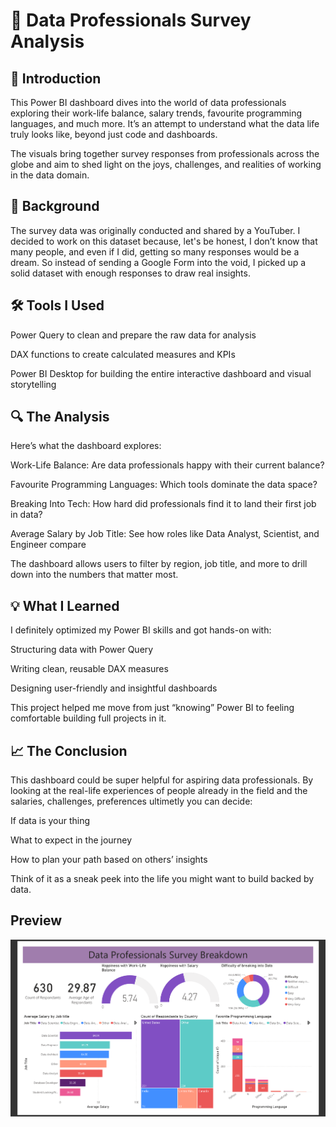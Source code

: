 # 💼 Data Professionals Survey Analysis

## 📌 Introduction
This Power BI dashboard dives into the world of data professionals exploring their work-life balance, salary trends, favourite programming languages, and much more. It’s an attempt to understand what the data life truly looks like, beyond just code and dashboards.

The visuals bring together survey responses from professionals across the globe and aim to shed light on the joys, challenges, and realities of working in the data domain.

## 🎯 Background
The survey data was originally conducted and shared by a YouTuber. I decided to work on this dataset because, let's be honest, I don’t know that many people, and even if I did, getting so many responses would be a dream. So instead of sending a Google Form into the void, I picked up a solid dataset with enough responses to draw real insights.

## 🛠️ Tools I Used
Power Query to clean and prepare the raw data for analysis

DAX functions to create calculated measures and KPIs

Power BI Desktop for building the entire interactive dashboard and visual storytelling

## 🔍 The Analysis
Here’s what the dashboard explores:

Work-Life Balance: Are data professionals happy with their current balance?

Favourite Programming Languages: Which tools dominate the data space?

Breaking Into Tech: How hard did professionals find it to land their first job in data?

Average Salary by Job Title: See how roles like Data Analyst, Scientist, and Engineer compare

The dashboard allows users to filter by region, job title, and more to drill down into the numbers that matter most.

## 💡 What I Learned
I definitely optimized my Power BI skills and got hands-on with:

Structuring data with Power Query

Writing clean, reusable DAX measures

Designing user-friendly and insightful dashboards

This project helped me move from just “knowing” Power BI to feeling comfortable building full projects in it.

## 📈 The Conclusion
This dashboard could be super helpful for aspiring data professionals. By looking at the real-life experiences of people already in the field and the salaries, challenges, preferences ultimetly you can decide:

If data is your thing

What to expect in the journey

How to plan your path based on others’ insights

Think of it as a sneak peek into the life you might want to build backed by data.

## Preview
![Dashboard](https://github.com/Tanistoic/Data_Professionals_Survey_Analysis/blob/main/Data_Professionals_Survey_Dashboard.png)
